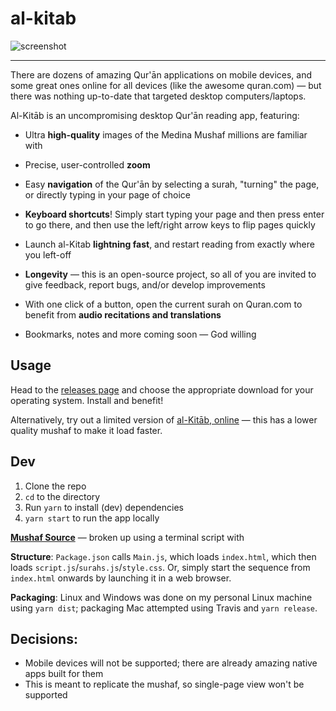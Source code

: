 # al-kitab

![screenshot](https://preview.ibb.co/iFnSk8/mockup.png)


--------

There are dozens of amazing Qur'ān applications on mobile devices, and some great ones online for all devices (like the awesome quran.com) — but there was nothing up-to-date that targeted desktop computers/laptops.

Al-Kitāb is an uncompromising desktop Qur'ān reading app, featuring:

* Ultra **high-quality** images of the Medina Mushaf millions are familiar with

* Precise, user-controlled **zoom**

* Easy **navigation** of the Qur'ān by selecting a surah, "turning" the page, or directly typing in your page of choice

* **Keyboard shortcuts**! Simply start typing your page and then press enter to go there, and then use the left/right arrow keys to flip pages quickly

* Launch al-Kitab **lightning fast**, and restart reading from exactly where you left-off

* **Longevity** — this is an open-source project, so all of you are invited to give feedback, report bugs, and/or develop improvements

* With one click of a button, open the current surah on Quran.com to benefit from **audio recitations and translations**

* Bookmarks, notes and more coming soon — God willing

## Usage
Head to the [releases page](https://github.com/mr-islam/al-kitab/releases) and choose the appropriate download for your operating system. Install and benefit!

Alternatively, try out a limited version of [al-Kitāb, online](https://mr-islam.github.io/al-kitab/) — this has a lower quality mushaf to make it load faster.

## Dev
1. Clone the repo
2. `cd` to the directory 
3. Run `yarn` to install (dev) dependencies
4. `yarn start` to run the app locally

**[Mushaf Source](https://archive.org/details/ar_Mushaf_AlMadinah_new_TruePDF)** — broken up using a terminal script with 

**Structure**: `Package.json` calls `Main.js`, which loads `index.html`, which then loads `script.js`/`surahs.js`/`style.css`. Or, simply start the sequence from `index.html` onwards by launching it in a web browser.

**Packaging**: Linux and Windows was done on my personal Linux machine using `yarn dist`; 
packaging Mac attempted using Travis and `yarn release`.

## Decisions:

- Mobile devices will not be supported; there are already amazing native apps built for them 
- This is meant to replicate the mushaf, so single-page view won't be supported
  
